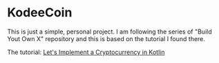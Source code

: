 # KodeeCoin
This is just a simple, personal project. I am following the series of "Build Yout Own X" repository and this is based on the tutorial I found there. 

The tutorial:
[Let's Implement a Cryptocurrency in Kotlin](https://medium.com/@vasilyf/lets-implement-a-cryptocurrency-in-kotlin-part-1-blockchain-8704069f8580)
